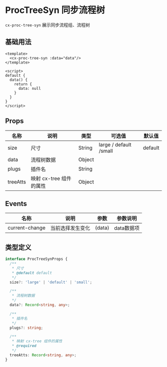 # ProcTreeSyn 同步流程树

`cx-proc-tree-syn` 展示同步流程组、流程树

## 基础用法

```vue
<template>
  <cx-proc-tree-syn :data="data"/>
</template>

<script>
default {
  data() {
    return {
      data: null
    }
  }
}
</script>
```

## Props

| 名称 | 说明 | 类型 | 可选值 | 默认值 |
|------|------|------|---------|--------|
| size | 尺寸 | String | large / default /small | default |
| data | 流程树数据 | Object | | |
| plugs | 插件名 | String | | |
| treeAtts | 映射 cx-tree 组件的属性 | Object<value> | | |

## Events

| 名称 | 说明 | 参数 | 参数说明 |
|------|------|------|-----------|
| current-change | 当前选择发生变化 | (data) | data数据项 |

## 类型定义

```ts
interface ProcTreeSynProps {
  /**
   * 尺寸
   * @default default
   */
  size?: 'large' | 'default' | 'small';

  /**
   * 流程树数据
   */
  data?: Record<string, any>;

  /**
   * 插件名
   */
  plugs?: string;

  /**
   * 映射 cx-tree 组件的属性
   * @required
   */
  treeAtts: Record<string, any>;
} 
```